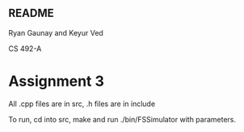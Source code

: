 ## README ##

Ryan Gaunay and Keyur Ved

CS 492-A

# Assignment 3 #

All .cpp files are in src, .h files are in include

To run, cd into src, make and run ./bin/FSSimulator with parameters.
